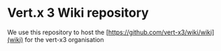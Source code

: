# Vert.x 3 Wiki repository

We use this repository to host the [https://github.com/vert-x3/wiki/wiki](wiki) for the vert-x3 organisation
